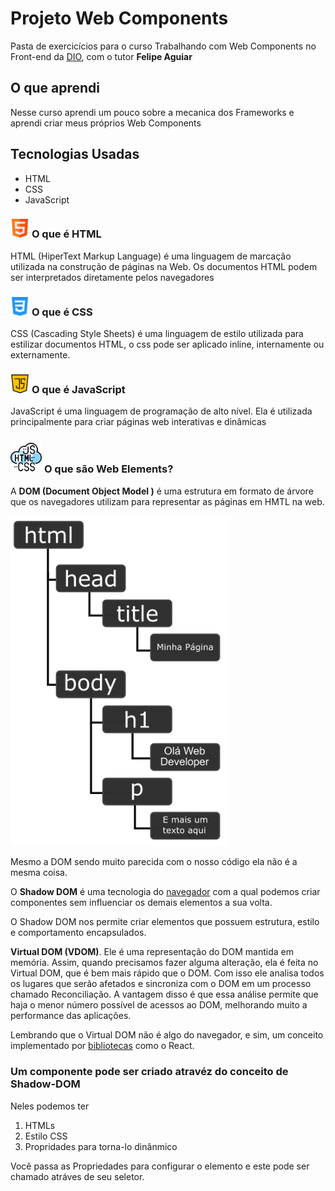# Projeto Web Components

Pasta de exercicícios para o curso Trabalhando com Web Components no Front-end da [DIO](https://dio.me/), com o tutor **Felipe Aguiar**

## O que aprendi

Nesse curso aprendi um pouco sobre a mecanica dos Frameworks e aprendi criar meus próprios Web Components

## Tecnologias Usadas

- HTML
- CSS
- JavaScript

### <img src="./src/img/html.png" alt="HTML icon by Freepik" height="30px"> **O que é HTML**

HTML (HiperText Markup Language) é uma linguagem de marcação utilizada na construção de páginas na Web.
Os documentos HTML podem ser interpretados diretamente pelos navegadores

### <img src="./src/img/css3.png" alt="CSS icon by Pixel perfect" height="30px"> **O que é CSS**

CSS (Cascading Style Sheets) é uma linguagem de estilo utilizada para estilizar documentos HTML, o css pode ser aplicado inline, internamente ou externamente.

### <img src="./src/img/Javascript.png" alt="JavaScript icon by Pixel perfect" height="30px"> **O que é JavaScript**

JavaScript é uma linguagem de programação de alto nível. Ela é utilizada principalmente para criar páginas web interativas e dinâmicas

### <img src="./src/img/codificacao.png" alt="HTML+CSS+JS icon By justicon" height="50px"> **O que são Web Elements?**

A **DOM (Document Object Model )** é uma estrutura em formato de árvore que os navegadores utilizam para representar as páginas em HMTL na web.

<img src="./src/img/Estrutura-DOM.png" alt="HTML+CSS+JS icon By justicon" width="350px">

Mesmo a DOM sendo muito parecida com o nosso código ela não é a mesma coisa.

O **Shadow DOM** é uma tecnologia do <u>navegador</u> com a qual podemos criar componentes sem influenciar os demais elementos a sua volta.

O Shadow DOM nos permite criar elementos que possuem estrutura, estilo e comportamento encapsulados.

**Virtual DOM (VDOM)**. Ele é uma representação do DOM mantida em memória. Assim, quando precisamos fazer alguma alteração, ela é feita no Virtual DOM, que é bem mais rápido que o DOM. Com isso ele analisa todos os lugares que serão afetados e sincroniza com o DOM em um processo chamado Reconciliação. A vantagem disso é que essa análise permite que haja o menor número possível de acessos ao DOM, melhorando muito a performance das aplicações.

Lembrando que o Virtual DOM não é algo do navegador, e sim, um conceito implementado por <u>bibliotecas</u> como o React.

### Um componente pode ser criado atravéz do conceito de Shadow-DOM

Neles podemos ter

<ol>
<li>HTMLs</li>
<li>Estilo CSS</li>
<li>Propridades para torna-lo dinânmico</li>
</ol>

Você passa as Propriedades para configurar o elemento e este pode ser chamado atráves de seu seletor.